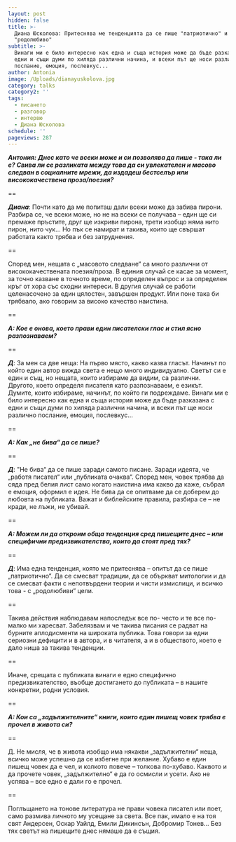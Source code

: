 ```yaml
---
layout: post
hidden: false
title: >-
  Диана Юсколова: Притеснява ме тенденцията да се пише "патриотично" и
  "родолюбиво"
subtitle: >-
  Винаги ми е било интересно как една и съща история може да бъде разказана с
  едни и същи думи по хиляда различни начина, и всеки път ще носи различно
  послание, емоция, послевкус...
author: Antonia
image: /Uploads/dianayuskolova.jpg
category: talks
category2: ''
tags:
  - писането
  - разговор
  - интервю
  - Диана Юсколова
schedule: ''
pageviews: 287
---
```

_**Антония: Днес като че всеки може и си позволява да пише - така ли е?  Свива ли се разликата между това да си увлекателен и масово следван в социалните мрежи, да издадеш бестселър или висококачествена проза/поезия?**_

\==

_**Диана**_: Почти като да ме попиташ дали всеки може да забива пирони. Разбира се, че всеки може, но не на всеки се получава – един ще си премаже пръстите, друг ще изкриви пирона, трети изобщо няма нито пирон, нито чук... Но пък се намират и такива, които ще свършат работата както трябва и без затруднения.

\==

Според мен, нещата с „масовото следване“ са много различни от висококачествената поезия/проза. В единия случай се касае за момент, за точно казване в точното време, по определен въпрос и за определен кръг от хора със сходни интереси. В другия случай се работи целенасочено за един цялостен, завършен продукт. Или поне така би трябвало, ако говорим за високо качество наистина.

\==

_**А: Кое е онова, което прави един писателски глас и стил ясно разпознаваем?**_

\==

_**Д**_: За мен са две неща: На първо място, какво казва гласът. Начинът по който един автор вижда света е нещо много индивидуално. Светът си е един и същ, но нещата, които избираме да видим, са различни. Другото, което определя писателя като разпознаваем, е езикът. Думите, които избираме, начинът, по който ги подреждаме. Винаги ми е било интересно как една и съща история може да бъде разказана с едни и същи думи по хиляда различни начина, и всеки път ще носи различно послание, емоция, послевкус...

\==

_**А: Как „не бива“ да се пише?**_

\==

_**Д**_: "Не бива“ да се пише заради самото писане. Заради идеята, че „работя писател“ или „публиката очаква“. Според мен, човек трябва да сяда пред белия лист само когато наистина има какво да каже, събрал е емоция, оформил е идея. Не бива да се опитваме да се доберем до любовта на публиката. Важат и библейските правила, разбира се – не кради, не лъжи, не убивай.

\==

_**А: Можем ли да откроим обща тенденция сред пишещите днес – или специфични предизвикателства, които да стоят пред тях?**_

\==

_**Д**_: Има една тенденция, която ме притеснява – опитът да се пише  „патриотично“. Да се смесват традиции, да се объркват митологии и да се смесват факти с непотвърдени теории и чисти измислици, и всичко това - с „родолюбиви“ цели. 

\==

Такива действия наблюдавам напоследък все по- често и те все по-малко ми харесват. Забелязвам и че такива писания се радват на бурните аплодисменти на широката публика. Това говори за едни сериозни дефицити и в автора, и в читателя, а и в обществото, което е дало ниша за такива тенденции.

\==

Иначе, срещата с публиката винаги е едно специфично предизвикателство, въобще достигането до публиката – в нашите конкретни, родни условия.

\==

_**А: Кои са „задължителните“ книги, които един пишещ човек трябва е прочел в живота си?**_

\==

Д. Не мисля, че в живота изобщо има някакви „задължителни“ неща, всичко може успешно да се избегне при желание. Хубаво е един пишещ човек да е чел, и колкото повече – толкова по-хубаво. Каквото и да прочете човек, „задължително“ е да го осмисли и усети. Ако не успява – все едно е дали го е прочел. 

\==

Поглъщането на тонове литература не прави човека писател или поет, само размива личното му усещане за света. Все пак, имало е на тоя свят Андерсен, Оскар Уайлд, Емили Дикинсън, Добромир Тонев... Без тях светът на пишещите днес нямаше да е същия.
